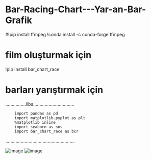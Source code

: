 # Bar-Racing-Chart---Yar-an-Bar-Grafik

#!pip install ffmpeg 
!conda install -c conda-forge ffmpeg
# film oluşturmak için

!pip install bar_chart_race 
# barları yarıştırmak için

................libs................................

        import pandas as pd
        import matplotlib.pyplot as plt
        %matplotlib inline
        import seaborn as sns
        import bar_chart_race as bcr
        
......................................................

![image](https://github.com/omrbhdr/Bar-Racing-Chart---Yar-an-Bar-Grafik/assets/12261537/449b4488-ccaf-4fc9-b80d-0e22e24685cd)
![image](https://github.com/omrbhdr/Bar-Racing-Chart---Yar-an-Bar-Grafik/assets/12261537/f0a4c284-54c5-4443-a15c-a5ee37d16282)

